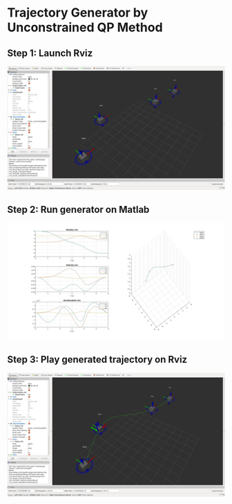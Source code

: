 # Trajectory Generator by Unconstrained QP Method


## Step 1: Launch Rviz
![step1](./imgs/interactive_marker.png)

## Step 2: Run generator on Matlab
![step2](./imgs/generated_path.jpg)

## Step 3: Play generated trajectory on Rviz
![step3](./imgs/path_playing.png)
